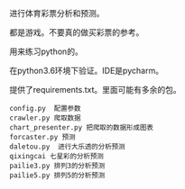 进行体育彩票分析和预测。

都是游戏。不要真的做买彩票的参考。

用来练习python的。

在python3.6环境下验证。IDE是pycharm。

提供了requirements.txt。里面可能有多余的包。

```
config.py  配置参数
crawler.py 爬取数据
chart_presenter.py 把爬取的数据形成图表
forcaster.py 预测
daletou.py  进行大乐透的分析预测
qixingcai 七星彩的分析预测
pailie3.py 排列3的分析预测
pailie5.py 排列5的分析预测
```

